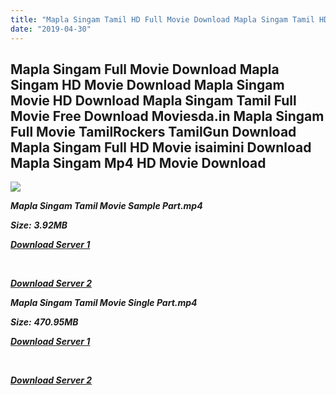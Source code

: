 ```yaml
---
title: "Mapla Singam Tamil HD Full Movie Download Mapla Singam Tamil HD Movie Download"
date: "2019-04-30"
---
```


## Mapla Singam Full Movie Download Mapla Singam HD Movie Download Mapla Singam Movie HD Download Mapla Singam Tamil Full Movie Free Download Moviesda.in Mapla Singam Full Movie TamilRockers TamilGun Download Mapla Singam Full HD Movie isaimini Download Mapla Singam Mp4 HD Movie Download

![](https://images.moviebuff.com/6b007995-e398-4e1d-9a30-45a61fec5cba?w=1000)

**_Mapla Singam Tamil Movie Sample Part.mp4_**

**_Size:_**  **_3.92MB_**

**_[Download Server 1](http://s20.uptofiles.net//files/Tamil{18b9e36be58349bcedc591cb24b1d58373c4fcb8ec6c90ee99c2d93b5f4aedc9}20Movies{18b9e36be58349bcedc591cb24b1d58373c4fcb8ec6c90ee99c2d93b5f4aedc9}20Collection/Vimal{18b9e36be58349bcedc591cb24b1d58373c4fcb8ec6c90ee99c2d93b5f4aedc9}20Movies{18b9e36be58349bcedc591cb24b1d58373c4fcb8ec6c90ee99c2d93b5f4aedc9}20Collection/Mapla{18b9e36be58349bcedc591cb24b1d58373c4fcb8ec6c90ee99c2d93b5f4aedc9}20Singam{18b9e36be58349bcedc591cb24b1d58373c4fcb8ec6c90ee99c2d93b5f4aedc9}20(2016)/Mapla{18b9e36be58349bcedc591cb24b1d58373c4fcb8ec6c90ee99c2d93b5f4aedc9}20Singam{18b9e36be58349bcedc591cb24b1d58373c4fcb8ec6c90ee99c2d93b5f4aedc9}20(640x360)/Mapla{18b9e36be58349bcedc591cb24b1d58373c4fcb8ec6c90ee99c2d93b5f4aedc9}20Singam{18b9e36be58349bcedc591cb24b1d58373c4fcb8ec6c90ee99c2d93b5f4aedc9}20HD{18b9e36be58349bcedc591cb24b1d58373c4fcb8ec6c90ee99c2d93b5f4aedc9}20Sample.mp4)_**

**_[  
](http://s20.uptofiles.net//files/Tamil{18b9e36be58349bcedc591cb24b1d58373c4fcb8ec6c90ee99c2d93b5f4aedc9}20Movies{18b9e36be58349bcedc591cb24b1d58373c4fcb8ec6c90ee99c2d93b5f4aedc9}20Collection/Vimal{18b9e36be58349bcedc591cb24b1d58373c4fcb8ec6c90ee99c2d93b5f4aedc9}20Movies{18b9e36be58349bcedc591cb24b1d58373c4fcb8ec6c90ee99c2d93b5f4aedc9}20Collection/Mapla{18b9e36be58349bcedc591cb24b1d58373c4fcb8ec6c90ee99c2d93b5f4aedc9}20Singam{18b9e36be58349bcedc591cb24b1d58373c4fcb8ec6c90ee99c2d93b5f4aedc9}20(2016)/Mapla{18b9e36be58349bcedc591cb24b1d58373c4fcb8ec6c90ee99c2d93b5f4aedc9}20Singam{18b9e36be58349bcedc591cb24b1d58373c4fcb8ec6c90ee99c2d93b5f4aedc9}20(640x360)/Mapla{18b9e36be58349bcedc591cb24b1d58373c4fcb8ec6c90ee99c2d93b5f4aedc9}20Singam{18b9e36be58349bcedc591cb24b1d58373c4fcb8ec6c90ee99c2d93b5f4aedc9}20HD{18b9e36be58349bcedc591cb24b1d58373c4fcb8ec6c90ee99c2d93b5f4aedc9}20Sample.mp4)_**

**_[Download Server 2](http://s20.uptofiles.net//files/Tamil{18b9e36be58349bcedc591cb24b1d58373c4fcb8ec6c90ee99c2d93b5f4aedc9}20Movies{18b9e36be58349bcedc591cb24b1d58373c4fcb8ec6c90ee99c2d93b5f4aedc9}20Collection/Vimal{18b9e36be58349bcedc591cb24b1d58373c4fcb8ec6c90ee99c2d93b5f4aedc9}20Movies{18b9e36be58349bcedc591cb24b1d58373c4fcb8ec6c90ee99c2d93b5f4aedc9}20Collection/Mapla{18b9e36be58349bcedc591cb24b1d58373c4fcb8ec6c90ee99c2d93b5f4aedc9}20Singam{18b9e36be58349bcedc591cb24b1d58373c4fcb8ec6c90ee99c2d93b5f4aedc9}20(2016)/Mapla{18b9e36be58349bcedc591cb24b1d58373c4fcb8ec6c90ee99c2d93b5f4aedc9}20Singam{18b9e36be58349bcedc591cb24b1d58373c4fcb8ec6c90ee99c2d93b5f4aedc9}20(640x360)/Mapla{18b9e36be58349bcedc591cb24b1d58373c4fcb8ec6c90ee99c2d93b5f4aedc9}20Singam{18b9e36be58349bcedc591cb24b1d58373c4fcb8ec6c90ee99c2d93b5f4aedc9}20HD{18b9e36be58349bcedc591cb24b1d58373c4fcb8ec6c90ee99c2d93b5f4aedc9}20Sample.mp4)_**

**_Mapla Singam Tamil Movie Single Part.mp4_**

**_Size:_** **_470.95MB_**

**_[Download Server 1](http://s20.uptofiles.net//files/Tamil{18b9e36be58349bcedc591cb24b1d58373c4fcb8ec6c90ee99c2d93b5f4aedc9}20Movies{18b9e36be58349bcedc591cb24b1d58373c4fcb8ec6c90ee99c2d93b5f4aedc9}20Collection/Vimal{18b9e36be58349bcedc591cb24b1d58373c4fcb8ec6c90ee99c2d93b5f4aedc9}20Movies{18b9e36be58349bcedc591cb24b1d58373c4fcb8ec6c90ee99c2d93b5f4aedc9}20Collection/Mapla{18b9e36be58349bcedc591cb24b1d58373c4fcb8ec6c90ee99c2d93b5f4aedc9}20Singam{18b9e36be58349bcedc591cb24b1d58373c4fcb8ec6c90ee99c2d93b5f4aedc9}20(2016)/Mapla{18b9e36be58349bcedc591cb24b1d58373c4fcb8ec6c90ee99c2d93b5f4aedc9}20Singam{18b9e36be58349bcedc591cb24b1d58373c4fcb8ec6c90ee99c2d93b5f4aedc9}20(640x360)/Mapla{18b9e36be58349bcedc591cb24b1d58373c4fcb8ec6c90ee99c2d93b5f4aedc9}20Singam{18b9e36be58349bcedc591cb24b1d58373c4fcb8ec6c90ee99c2d93b5f4aedc9}20HD.mp4)_**

**_[  
](http://s20.uptofiles.net//files/Tamil{18b9e36be58349bcedc591cb24b1d58373c4fcb8ec6c90ee99c2d93b5f4aedc9}20Movies{18b9e36be58349bcedc591cb24b1d58373c4fcb8ec6c90ee99c2d93b5f4aedc9}20Collection/Vimal{18b9e36be58349bcedc591cb24b1d58373c4fcb8ec6c90ee99c2d93b5f4aedc9}20Movies{18b9e36be58349bcedc591cb24b1d58373c4fcb8ec6c90ee99c2d93b5f4aedc9}20Collection/Mapla{18b9e36be58349bcedc591cb24b1d58373c4fcb8ec6c90ee99c2d93b5f4aedc9}20Singam{18b9e36be58349bcedc591cb24b1d58373c4fcb8ec6c90ee99c2d93b5f4aedc9}20(2016)/Mapla{18b9e36be58349bcedc591cb24b1d58373c4fcb8ec6c90ee99c2d93b5f4aedc9}20Singam{18b9e36be58349bcedc591cb24b1d58373c4fcb8ec6c90ee99c2d93b5f4aedc9}20(640x360)/Mapla{18b9e36be58349bcedc591cb24b1d58373c4fcb8ec6c90ee99c2d93b5f4aedc9}20Singam{18b9e36be58349bcedc591cb24b1d58373c4fcb8ec6c90ee99c2d93b5f4aedc9}20HD.mp4)_**

**_[Download Server 2](http://s20.uptofiles.net//files/Tamil{18b9e36be58349bcedc591cb24b1d58373c4fcb8ec6c90ee99c2d93b5f4aedc9}20Movies{18b9e36be58349bcedc591cb24b1d58373c4fcb8ec6c90ee99c2d93b5f4aedc9}20Collection/Vimal{18b9e36be58349bcedc591cb24b1d58373c4fcb8ec6c90ee99c2d93b5f4aedc9}20Movies{18b9e36be58349bcedc591cb24b1d58373c4fcb8ec6c90ee99c2d93b5f4aedc9}20Collection/Mapla{18b9e36be58349bcedc591cb24b1d58373c4fcb8ec6c90ee99c2d93b5f4aedc9}20Singam{18b9e36be58349bcedc591cb24b1d58373c4fcb8ec6c90ee99c2d93b5f4aedc9}20(2016)/Mapla{18b9e36be58349bcedc591cb24b1d58373c4fcb8ec6c90ee99c2d93b5f4aedc9}20Singam{18b9e36be58349bcedc591cb24b1d58373c4fcb8ec6c90ee99c2d93b5f4aedc9}20(640x360)/Mapla{18b9e36be58349bcedc591cb24b1d58373c4fcb8ec6c90ee99c2d93b5f4aedc9}20Singam{18b9e36be58349bcedc591cb24b1d58373c4fcb8ec6c90ee99c2d93b5f4aedc9}20HD.mp4)_**

